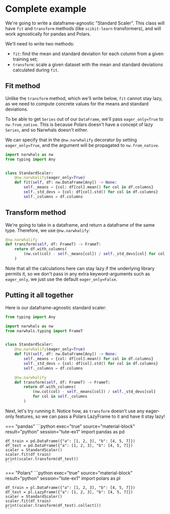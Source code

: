 # Complete example

We're going to write a dataframe-agnostic "Standard Scaler". This class will have
`fit` and `transform` methods (like `scikit-learn` transformers), and will work
agnostically for pandas and Polars.

We'll need to write two methods:

- `fit`: find the mean and standard deviation for each column from a given training set;
- `transform`: scale a given dataset with the mean and standard deviations calculated
  during `fit`.

## Fit method

Unlike the `transform` method, which we'll write below, `fit` cannot stay lazy,
as we need to compute concrete values for the means and standard deviations.

To be able to get `Series` out of our `DataFrame`, we'll pass `eager_only=True` to `nw.from_native`.
This is because Polars doesn't have a concept of lazy `Series`, and so Narwhals
doesn't either.

We can specify that in the `@nw.narwhalify` decorator by setting `eager_only=True`, and
the argument will be propagated to `nw.from_native`.

```python
import narwhals as nw
from typing import Any


class StandardScaler:
    @nw.narwhalify(eager_only=True)
    def fit(self, df: nw.DataFrame[Any]) -> None:
        self._means = {col: df[col].mean() for col in df.columns}
        self._std_devs = {col: df[col].std() for col in df.columns}
        self._columns = df.columns
```

## Transform method

We're going to take in a dataframe, and return a dataframe of the same type.
Therefore, we use `@nw.narwhalify`:

```python
@nw.narwhalify
def transform(self, df: FrameT) -> FrameT:
    return df.with_columns(
        (nw.col(col) - self._means[col]) / self._std_devs[col] for col in self._columns
    )
```

Note that all the calculations here can stay lazy if the underlying library permits it,
so we don't pass in any extra keyword-arguments such as `eager_only`, we just use the
default `eager_only=False`.

## Putting it all together

Here is our dataframe-agnostic standard scaler:
```python exec="1" source="above" session="tute-ex1"
from typing import Any

import narwhals as nw
from narwhals.typing import FrameT


class StandardScaler:
    @nw.narwhalify(eager_only=True)
    def fit(self, df: nw.DataFrame[Any]) -> None:
        self._means = {col: df[col].mean() for col in df.columns}
        self._std_devs = {col: df[col].std() for col in df.columns}
        self._columns = df.columns

    @nw.narwhalify
    def transform(self, df: FrameT) -> FrameT:
        return df.with_columns(
            (nw.col(col) - self._means[col]) / self._std_devs[col]
            for col in self._columns
        )
```

Next, let's try running it. Notice how, as `transform` doesn't use
any eager-only features, so we can pass a Polars LazyFrame to it and have it
stay lazy!

=== "pandas"
    ```python exec="true" source="material-block" result="python" session="tute-ex1"
    import pandas as pd

    df_train = pd.DataFrame({"a": [1, 2, 3], "b": [4, 5, 7]})
    df_test = pd.DataFrame({"a": [1, 2, 3], "b": [4, 5, 7]})
    scaler = StandardScaler()
    scaler.fit(df_train)
    print(scaler.transform(df_test))
    ```

=== "Polars"
    ```python exec="true" source="material-block" result="python" session="tute-ex1"
    import polars as pl

    df_train = pl.DataFrame({"a": [1, 2, 3], "b": [4, 5, 7]})
    df_test = pl.LazyFrame({"a": [1, 2, 3], "b": [4, 5, 7]})
    scaler = StandardScaler()
    scaler.fit(df_train)
    print(scaler.transform(df_test).collect())
    ```
